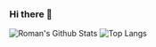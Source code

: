 ### Hi there 👋

<!--
**rmakovyak/rmakovyak** is a ✨ _special_ ✨ repository because its `README.md` (this file) appears on your GitHub profile.

Here are some ideas to get you started:

- 🔭 I’m currently working on ...
- 🌱 I’m currently learning ...
- 👯 I’m looking to collaborate on ...
- 🤔 I’m looking for help with ...
- 💬 Ask me about ...
- 📫 How to reach me: ...
- 😄 Pronouns: ...
- ⚡ Fun fact: ...
-->

![Roman's Github Stats](https://github-readme-stats.vercel.app/api?username=rmakovyak&count_private=true&show_icons=true&include_all_commits=true)
![Top Langs](https://github-readme-stats.vercel.app/api/top-langs/?username=rmakovyak&hide=TeX&layout=compact)
